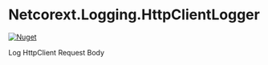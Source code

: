 # Netcorext.Logging.HttpClientLogger

[![Nuget](https://img.shields.io/nuget/v/Netcorext.Logging.HttpClientLogger)](https://www.nuget.org/packages/Netcorext.Logging.HttpClientLogger)

Log HttpClient Request Body